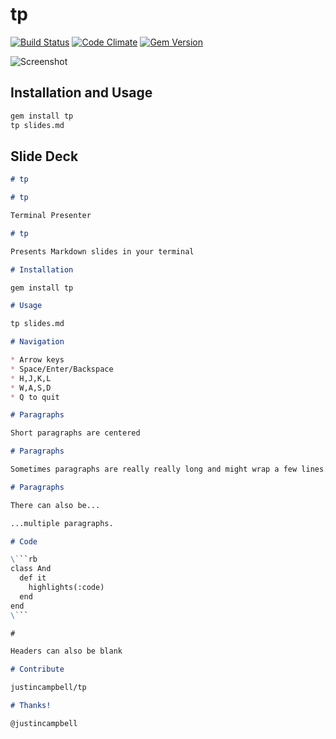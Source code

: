 # tp
[![Build Status](https://secure.travis-ci.org/justincampbell/tp.png)](https://secure.travis-ci.org/justincampbell/tp)
[![Code Climate](https://codeclimate.com/badge.png)](https://codeclimate.com/github/justincampbell/tp)
[![Gem Version](https://badge.fury.io/rb/tp.png)](http://badge.fury.io/rb/tp)

![Screenshot](http://f.cl.ly/items/0P0V2l2q381S3m3J0p0U/Screen%20Shot%202012-08-14%20at%207.52.52%20AM.png)

## Installation and Usage

```sh
gem install tp
tp slides.md
```

## Slide Deck

```md
# tp

# tp

Terminal Presenter

# tp

Presents Markdown slides in your terminal

# Installation

gem install tp

# Usage

tp slides.md

# Navigation

* Arrow keys
* Space/Enter/Backspace
* H,J,K,L
* W,A,S,D
* Q to quit

# Paragraphs

Short paragraphs are centered

# Paragraphs

Sometimes paragraphs are really really long and might wrap a few lines. It does its best to wrap them logically. Also, they stay left-aligned.

# Paragraphs

There can also be...

...multiple paragraphs.

# Code

\```rb
class And
  def it
    highlights(:code)
  end
end
\```

#

Headers can also be blank

# Contribute

justincampbell/tp

# Thanks!

@justincampbell
```

